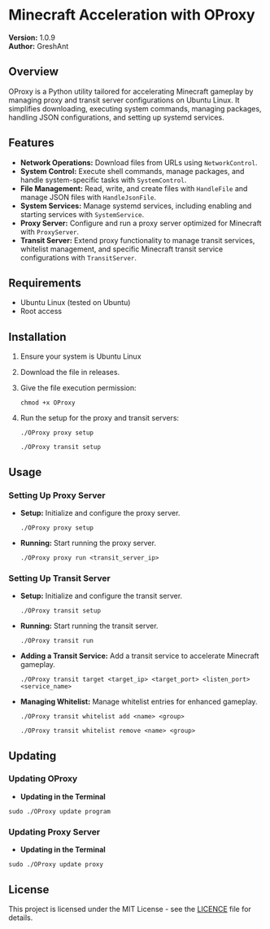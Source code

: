 # Minecraft Acceleration with OProxy

**Version:** 1.0.9               
**Author:** GreshAnt

## Overview
OProxy is a Python utility tailored for accelerating Minecraft gameplay by managing proxy and transit server configurations on Ubuntu Linux. It simplifies downloading, executing system commands, managing packages, handling JSON configurations, and setting up systemd services.

## Features
- **Network Operations:** Download files from URLs using `NetworkControl`.
- **System Control:** Execute shell commands, manage packages, and handle system-specific tasks with `SystemControl`.
- **File Management:** Read, write, and create files with `HandleFile` and manage JSON files with `HandleJsonFile`.
- **System Services:** Manage systemd services, including enabling and starting services with `SystemService`.
- **Proxy Server:** Configure and run a proxy server optimized for Minecraft with `ProxyServer`.
- **Transit Server:** Extend proxy functionality to manage transit services, whitelist management, and specific Minecraft transit service configurations with `TransitServer`.

## Requirements
- Ubuntu Linux (tested on Ubuntu)
- Root access

## Installation
1. Ensure your system is Ubuntu Linux

2. Download the file in releases.

3. Give the file execution permission: 
   
   ```
   chmod +x OProxy
   ```
4. Run the setup for the proxy and transit servers:
   ```
   ./OProxy proxy setup
   ```
   ```
   ./OProxy transit setup
   ```

## Usage
### Setting Up Proxy Server
- **Setup:** Initialize and configure the proxy server.
   ```
   ./OProxy proxy setup
   ```

- **Running:** Start running the proxy server.
   ```
   ./OProxy proxy run <transit_server_ip>
   ```

### Setting Up Transit Server
- **Setup:** Initialize and configure the transit server.
   ```
   ./OProxy transit setup
   ```

- **Running:** Start running the transit server.
   ```
   ./OProxy transit run
   ```

- **Adding a Transit Service:** Add a transit service to accelerate Minecraft gameplay.
   ```
   ./OProxy transit target <target_ip> <target_port> <listen_port> <service_name>
   ```

- **Managing Whitelist:** Manage whitelist entries for enhanced gameplay.
   ```
   ./OProxy transit whitelist add <name> <group>
   ```
   ```
   ./OProxy transit whitelist remove <name> <group>
   ```

## Updating

### Updating OProxy
   - **Updating in the Terminal**
   ```
   sudo ./OProxy update program
   ```

### Updating Proxy Server
  - **Updating in the Terminal**
  ```
  sudo ./OProxy update proxy
  ```

## License
This project is licensed under the MIT License - see the [LICENCE](LICENCE) file for details.
